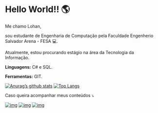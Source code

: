 # Hello World!! :earth_americas:

Me chamo Lohan, 

sou estudante de Engenharia de Computação pela Faculdade Engenherio Salvador Arena - FESA :computer:.

Atualmente, estou procurando estágio na área da Tecnologia da Informação.



**Linguagens:** C# e SQL.

**Ferramentas:** GIT.

[![Anurag’s github stats](https://github-readme-stats.vercel.app/api?username=Lohan1303&theme=dark&show_icons=true)](https://github.com/Lohan1303)
[![Top Langs](https://github-readme-stats.vercel.app/api/top-langs/?username=Lohan1303&layout=compact)](https://github.com/Lohan1303)

Caso queira acompanhar meus conteúdos  ⤵️

[![img](https://camo.githubusercontent.com/927d6b3961fa048ff7303daf291cb5869dfa25018997cf8c1373c2f6a85b1458/68747470733a2f2f696d672e736869656c64732e696f2f62616467652f2d476d61696c2d2532333333333f7374796c653d666f722d7468652d6261646765266c6f676f3d676d61696c266c6f676f436f6c6f723d7768697465)](mailto:lohanbatista2003@gmail.com) [![img](https://camo.githubusercontent.com/acaa286597b43c96dc02b69b90de15a65c52063e31835b763a061cc815f64bac/68747470733a2f2f696d672e736869656c64732e696f2f62616467652f2d496e7374616772616d2d2532334534343035463f7374796c653d666f722d7468652d6261646765266c6f676f3d696e7374616772616d266c6f676f436f6c6f723d7768697465)](https://www.instagram.com/lohan_b_moreira/) [![img](https://camo.githubusercontent.com/c00f87aeebbec37f3ee0857cc4c20b21fefde8a96caf4744383ebfe44a47fe3f/68747470733a2f2f696d672e736869656c64732e696f2f62616467652f2d4c696e6b6564496e2d2532333030373742353f7374796c653d666f722d7468652d6261646765266c6f676f3d6c696e6b6564696e266c6f676f436f6c6f723d7768697465)](https://www.linkedin.com/in/lohanbatista/)



